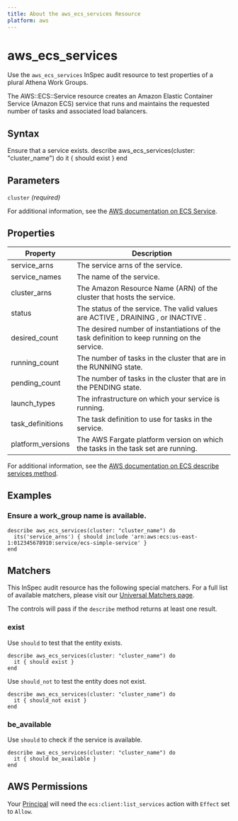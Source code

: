 ```yaml
---
title: About the aws_ecs_services Resource
platform: aws
---
```

# aws\_ecs\_services

Use the `aws_ecs_services` InSpec audit resource to test properties of a plural Athena Work Groups.

The AWS::ECS::Service resource creates an Amazon Elastic Container Service (Amazon ECS) service that runs and maintains the requested number of tasks and associated load balancers.

## Syntax

Ensure that a service exists.
    describe aws_ecs_services(cluster: "cluster_name") do
      it { should exist }
    end

## Parameters

`cluster` _(required)_

For additional information, see the [AWS documentation on ECS Service](https://docs.aws.amazon.com/AWSCloudFormation/latest/UserGuide/aws-resource-ecs-service.html).

## Properties

| Property | Description|
| --- | --- |
| service_arns | The service arns of the service. |
| service_names | The name of the service. |
| cluster_arns | The Amazon Resource Name (ARN) of the cluster that hosts the service.|
| status |The status of the service. The valid values are ACTIVE , DRAINING , or INACTIVE . |
| desired_count |The desired number of instantiations of the task definition to keep running on the service. |
| running_count | The number of tasks in the cluster that are in the RUNNING state. |
| pending_count | The number of tasks in the cluster that are in the PENDING state.|
| launch_types | The infrastructure on which your service is running. |
| task_definitions | The task definition to use for tasks in the service. |
| platform_versions | The AWS Fargate platform version on which the tasks in the task set are running. |

For additional information, see the [AWS documentation on ECS describe services method](https://docs.aws.amazon.com/sdk-for-ruby/v2/api/Aws/ECS/Client.html#describe_services-instance_method).



## Examples

### Ensure a work_group name is available.
    describe aws_ecs_services(cluster: "cluster_name") do
      its('service_arns') { should include 'arn:aws:ecs:us-east-1:012345678910:service/ecs-simple-service' }
    end

## Matchers

This InSpec audit resource has the following special matchers. For a full list of available matchers, please visit our [Universal Matchers page](https://www.inspec.io/docs/reference/matchers/).

The controls will pass if the `describe` method returns at least one result.

### exist

Use `should` to test that the entity exists.

    describe aws_ecs_services(cluster: "cluster_name") do
      it { should exist }
    end

Use `should_not` to test the entity does not exist.
      
    describe aws_ecs_services(cluster: "cluster_name") do
      it { should_not exist }
    end

### be_available

Use `should` to check if the service is available.

    describe aws_ecs_services(cluster: "cluster_name") do
      it { should be_available }
    end

## AWS Permissions

Your [Principal](https://docs.aws.amazon.com/IAM/latest/UserGuide/intro-structure.html#intro-structure-principal) will need the `ecs:client:list_services` action with `Effect` set to `Allow`.